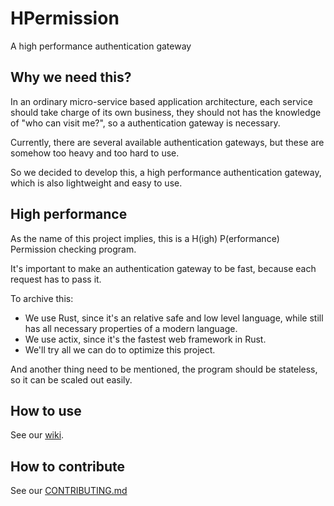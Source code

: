 # HPermission

A high performance authentication gateway

## Why we need this?

In an ordinary micro-service based application architecture, 
each service should take charge of its own business, they should not 
has the knowledge of "who can visit me?", so a authentication gateway 
is necessary.

Currently, there are several available authentication gateways,
but these are somehow too heavy and too hard to use.

So we decided to develop this, a high performance authentication gateway,
which is also lightweight and easy to use.

## High performance

As the name of this project implies, this is a H(igh) P(erformance) Permission checking program.

It's important to make an authentication gateway to be fast, because each request has to pass it.

To archive this:
- We use Rust, since it's an relative safe and low level language, while still has all
  necessary properties of a modern language.
- We use actix, since it's the fastest web framework in Rust.
- We'll try all we can do to optimize this project.

And another thing need to be mentioned,
the program should be stateless,
so it can be scaled out easily.

## How to use

See our [wiki](https://github.com/shuosc/HPermission/wiki).

## How to contribute

See our [CONTRIBUTING.md](./CONTRIBUTING.md)
